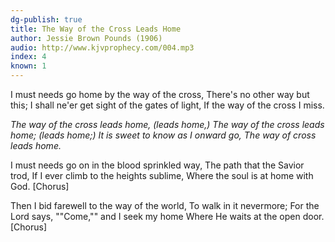 ```yaml
---
dg-publish: true
title: The Way of the Cross Leads Home
author: Jessie Brown Pounds (1906)
audio: http://www.kjvprophecy.com/004.mp3
index: 4
known: 1
---
```


I must needs go home by the way of the cross,
There's no other way but this;
I shall ne'er get sight of the gates of light,
If the way of the cross I miss.

*The way of the cross leads home, (leads home,)
The way of the cross leads home; (leads home;)
It is sweet to know as I onward go,
The way of cross leads home.*

I must needs go on in the blood sprinkled way,
The path that the Savior trod,
If I ever climb to the heights sublime,
Where the soul is at home with God. [Chorus]

Then I bid farewell to the way of the world,
To walk in it nevermore;
For the Lord says, ""Come,"" and I seek my home
Where He waits at the open door. [Chorus] 